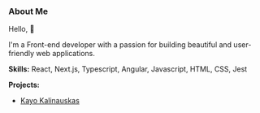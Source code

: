 ### About Me
Hello, :wave:

I'm a Front-end developer with a passion for building beautiful and user-friendly web applications.

**Skills:**
React, Next.js, Typescript, Angular, Javascript, HTML, CSS, Jest

**Projects:**

* [Kayo Kalinauskas](https://kayokalinauskas.com.br/)

